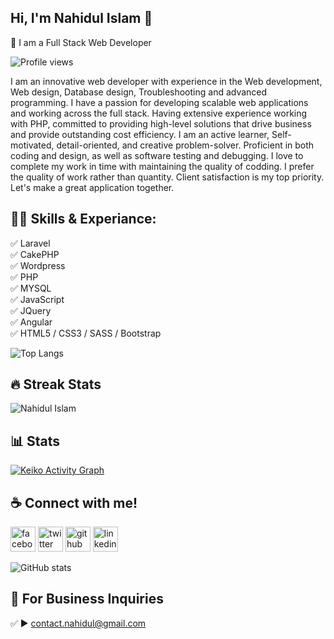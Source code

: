 ## Hi, I'm Nahidul Islam 👋
<p>👑 I am a Full Stack Web Developer</p> 

![Profile views](https://gpvc.arturio.dev/nahidul77) 

 
I am an innovative web developer with experience in the Web development, Web design, Database design, Troubleshooting and advanced programming. I have a passion for developing scalable web applications and working across the full stack. Having extensive experience working with PHP, committed to providing high-level solutions that drive business and provide outstanding cost efficiency.
I am an active learner, Self-motivated, detail-oriented, and creative problem-solver. Proficient in both coding and design, as well as software testing and debugging. I love to complete my work in time with maintaining the quality of codding. I prefer the quality of work rather than quantity. Client satisfaction is my top priority. Let's make a great application together.

## 👨‍💻 Skills & Experiance: 
✅ Laravel <br> 
✅ CakePHP <br> 
✅ Wordpress <br> 
✅ PHP <br>
✅ MYSQL <br>
✅ JavaScript <br>
✅ JQuery <br>
✅ Angular <br>
✅ HTML5 / CSS3 / SASS / Bootstrap <br>

![Top Langs](https://github-readme-stats.vercel.app/api/top-langs/?username=nahidul77&layout=compact)

## 🔥 Streak Stats

<img src="http://github-readme-streak-stats.herokuapp.com?user=nahidul77&theme=dracula" alt="Nahidul Islam" />

## 📊 Stats

<a href="https://github.com/ashutosh00710/github-readme-activity-graph"><img alt="Keiko Activity Graph" src="https://activity-graph.herokuapp.com/graph?username=nahidul77&bg_color=1F222E&color=F8D866&line=F85D7F&point=FFFFFF&hide_border=true" /></a>


## ☕ Connect with me!
[<img src='https://camo.githubusercontent.com/2d1ffa69dd491ebeca01b2098cf8233dd09950ff5895abccd5b455ca442abc59/68747470733a2f2f696d672e736869656c64732e696f2f62616467652f46616365626f6f6b2d3138373746323f7374796c653d666f722d7468652d6261646765266c6f676f3d66616365626f6f6b266c6f676f436f6c6f723d7768697465' alt='facebook' height='40'>](https://www.facebook.com/nahidul.me)   [<img src='https://camo.githubusercontent.com/5d03c86f6a75f7cbe80d135d9162fbf6dc46a31253cf30a8e9bb8279b4d574d3/68747470733a2f2f696d672e736869656c64732e696f2f62616467652f547769747465722d3144413146323f7374796c653d666f722d7468652d6261646765266c6f676f3d74776974746572266c6f676f436f6c6f723d7768697465' alt='twitter' height='40'>](https://twitter.com/nahidul77)  [<img src='https://camo.githubusercontent.com/bd2bd127c104ba5c98bb12c70801b075aee1f040009089510f69554300e7ff41/68747470733a2f2f696d672e736869656c64732e696f2f62616467652f4769742d4630353033323f7374796c653d666f722d7468652d6261646765266c6f676f3d676974266c6f676f436f6c6f723d7768697465' alt='github' height='40'>](https://github.com/)  [<img src='https://camo.githubusercontent.com/a80d00f23720d0bc9f55481cfcd77ab79e141606829cf16ec43f8cacc7741e46/68747470733a2f2f696d672e736869656c64732e696f2f62616467652f4c696e6b6564496e2d3030373742353f7374796c653d666f722d7468652d6261646765266c6f676f3d6c696e6b6564696e266c6f676f436f6c6f723d7768697465' alt='linkedin' height='40'>](https://www.linkedin.com/in/nahidul77/)  


![GitHub stats](https://github-readme-stats.vercel.app/api?username=nahidul77&show_icons=true) 

## 📧 For Business Inquiries 
✅  ► contact.nahidul@gmail.com
